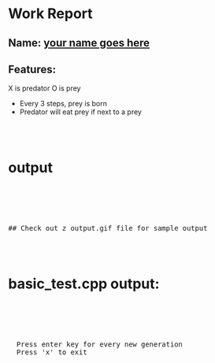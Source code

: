 
# Work Report

## Name: <ins> your name goes here </ins>

## Features:

X is predator
O is prey

- Every 3 steps, prey is born
- Predator will eat prey if next to a prey

<br><br>



# **output**
<pre>
<br/><br/><br/><br/>
## Check out z_output.gif file for sample output
</pre>


<br/><br/>

# basic_test.cpp output:
<pre>
<br/><br/><br/><br/>
  Press enter key for every new generation
  Press 'x' to exit
</pre>


